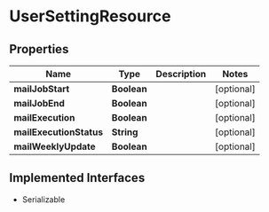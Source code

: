

# UserSettingResource

## Properties

Name | Type | Description | Notes
------------ | ------------- | ------------- | -------------
**mailJobStart** | **Boolean** |  |  [optional]
**mailJobEnd** | **Boolean** |  |  [optional]
**mailExecution** | **Boolean** |  |  [optional]
**mailExecutionStatus** | **String** |  |  [optional]
**mailWeeklyUpdate** | **Boolean** |  |  [optional]


## Implemented Interfaces

* Serializable


